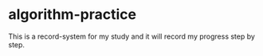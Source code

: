 # algorithm-practice
This is a record-system for my study and it will record my progress step by step.
